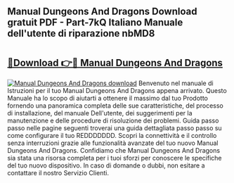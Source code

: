 ## Manual Dungeons And Dragons Download gratuit PDF - Part-7kQ Italiano Manuale dell'utente di riparazione nbMD8

# <h2><a href="http://dfdxzp.blite.top/?on=Manual+Dungeons+And+Dragons">🔗Download 👉🔴 Manual Dungeons And Dragons</a></h2>

[![Manual Dungeons And Dragons download](https://i.imgur.com/lujVjoI.png)](http://dfdxzp.blite.top/?on=Manual+Dungeons+And+Dragons)
Benvenuto nel manuale di Istruzioni per il tuo Manual Dungeons And Dragons appena arrivato. Questo Manuale ha lo scopo di aiutarti a ottenere il massimo dal tuo Prodotto fornendo una panoramica completa delle sue caratteristiche, del processo di installazione, del manuale Dell'utente, dei suggerimenti per la manutenzione e delle procedure di risoluzione dei problemi. Guida passo passo nelle pagine seguenti troverai una guida dettagliata passo passo su come configurare il tuo REDDDDDDD. Scopri la connettività e il controllo senza interruzioni grazie alle funzionalità avanzate del tuo nuovo Manual Dungeons And Dragons. Confidiamo che Manual Dungeons And Dragons sia stata una risorsa completa per i tuoi sforzi per conoscere le specifiche del tuo nuovo dispositivo. In caso di domande o dubbi, non esitare a contattare il nostro Servizio Clienti.
